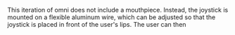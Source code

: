 This iteration of omni does not include a mouthpiece. Instead, the joystick is mounted on a flexible aluminum wire, which can be adjusted so that the joystick is placed in front of the user's lips. The user can then 
